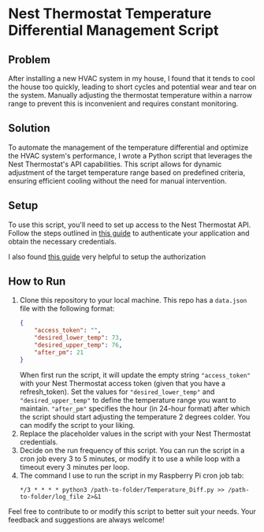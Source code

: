 # Nest Thermostat Temperature Differential Management Script

## Problem
After installing a new HVAC system in my house, I found that it tends to cool the house too quickly, leading to short cycles and potential wear and tear on the system. Manually adjusting the thermostat temperature within a narrow range to prevent this is inconvenient and requires constant monitoring.

## Solution
To automate the management of the temperature differential and optimize the HVAC system's performance, I wrote a Python script that leverages the Nest Thermostat's API capabilities. This script allows for dynamic adjustment of the target temperature range based on predefined criteria, ensuring efficient cooling without the need for manual intervention.

## Setup
To use this script, you'll need to set up access to the Nest Thermostat API. Follow the steps outlined in [this guide](https://developers.google.com/nest/device-access/get-started) to authenticate your application and obtain the necessary credentials.

I also found [this guide](https://geoffhudik.com/tech/2023/03/04/trying-google-nest-api-with-postman-and-python/) very helpful to setup the authorization 
## How to Run
1. Clone this repository to your local machine. This repo has a `data.json` file with the following format:
    ```json
    {
        "access_token": "",
        "desired_lower_temp": 73,
        "desired_upper_temp": 76,
        "after_pm": 21
    }
    ```
    When first run the script, it will update the empty string `"access_token"` with your Nest Thermostat access token (given that you have a refresh_token). Set the values for `"desired_lower_temp"` and `"desired_upper_temp"` to define the temperature range you want to maintain. `"after_pm"` specifies the hour (in 24-hour format) after which the script should start adjusting the temperature 2 degrees colder. You can modify the script to your liking.
2. Replace the placeholder values in the script with your Nest Thermostat credentials.
3. Decide on the run frequency of this script. You can run the script in a cron job every 3 to 5 minutes, or modify it to use a while loop with a timeout every 3 minutes per loop.
4. The command I use to run the script in my Raspberry Pi cron job tab:
    ```
    */3 * * * * python3 /path-to-folder/Temperature_Diff.py >> /path-to-folder/log_file 2>&1
    ```

Feel free to contribute to or modify this script to better suit your needs. Your feedback and suggestions are always welcome!
 